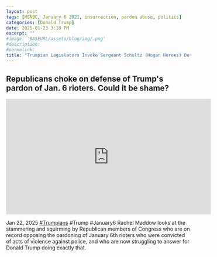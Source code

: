 ```yaml
---
layout: post
tags: [MSNBC, January 6 2021, insurrection, pardon abuse, politics]
categories: [Donald Trump]
date: 2025-01-23 3:18 PM
excerpt: ''
#image: 'BASEURL/assets/blog/img/.png'
#description:
#permalink:
title: "Trumpian Legislators Invoke Sergeant Schultz (Hogan Heroes) Defense: I Know Nothing! I Know Nothing!"
---
```



## Republicans choke on defense of Trump's pardon of Jan. 6 rioters. Could it be shame?

<iframe width="560" height="315" src="https://www.youtube.com/embed/q6j3CN1EdZM?si=hHcilFdR-E2FUVKG" title="YouTube video player" frameborder="0" allow="accelerometer; autoplay; clipboard-write; encrypted-media; gyroscope; picture-in-picture; web-share" referrerpolicy="strict-origin-when-cross-origin" allowfullscreen></iframe>

Jan 22, 2025  [#Trumpians](https://www.gop.com/) #Trump #January6
Rachel Maddow looks at the stammering and squirming by Republican members of Congress who are on record opposing the pardoning of January 6th rioters who were convicted of acts of violence against police, and who are now struggling to answer for Donald Trump doing exactly that.

